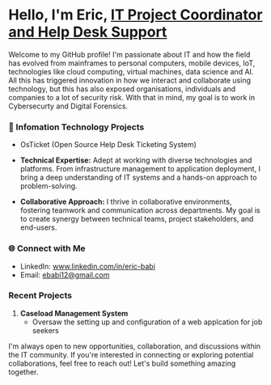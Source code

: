 # Hello, I'm Eric, <a href="www.linkedin.com/in/eric-babi">IT Project Coordinator and Help Desk Support</a></h1>

Welcome to my GitHub profile! I'm passionate about IT and how the field has evolved from mainframes to personal computers, mobile devices, IoT, technologies like cloud computing, virtual machines, data science and AI. All this has triggered innovation in how we interact and collaborate using technology, but this has also exposed organisations, individuals and companies to a lot of security risk. With that in mind, my goal is to work in Cybersecurty and Digital Forensics. 


### 💼 Infomation Technology Projects

- OsTicket (Open Source Help Desk Ticketing System) 

- **Technical Expertise:** Adept at working with diverse technologies and platforms. From infrastructure management to application deployment, I bring a deep understanding of IT systems and a hands-on approach to problem-solving.

- **Collaborative Approach:** I thrive in collaborative environments, fostering teamwork and communication across departments. My goal is to create synergy between technical teams, project stakeholders, and end-users.

### 🌐 Connect with Me

- LinkedIn: www.linkedin.com/in/eric-babi 
- Email: ebabi12@gmail.com

### Recent Projects

1. **Caseload Management System**
   - Oversaw the setting up and configuration of a web applcation for job seekers 

I'm always open to new opportunities, collaboration, and discussions within the IT community. If you're interested in connecting or exploring potential collaborations, feel free to reach out! Let's build something amazing together.



